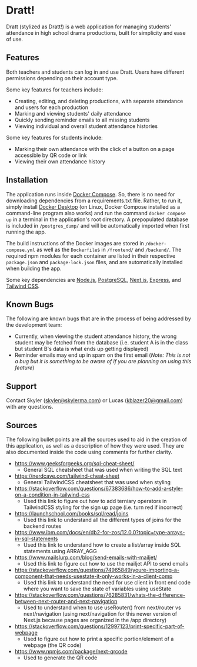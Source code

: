 # Dratt!
Dratt (stylized as Dratt!) is a web application for managing students' attendance in high school drama productions, built for simplicity and ease of use.
## Features
Both teachers and students can log in and use Dratt. Users have different permissions depending on their account type.

Some key features for teachers include:
- Creating, editing, and deleting productions, with separate attendance and users for each production
- Marking and viewing students' daily attendance
- Quickly sending reminder emails to all missing students
- Viewing individual and overall student attendance histories

Some key features for students include:
- Marking their own attendance with the click of a button on a page accessible by QR code or link
- Viewing their own attendance history
## Installation
The application runs inside [Docker Compose](https://docs.docker.com/compose/). So, there is no need for downloading dependencies from a requirements.txt file. Rather, to run it, simply install [Docker Desktop](https://www.docker.com/products/docker-desktop/) (on Linux, Docker Compose installed as a command-line program also works) and run the command `docker compose up` in a terminal in the application's root directory. A prepopulated database is included in `/postgres_dump/` and will be automatically imported when first running the app.

The build instructions of the Docker images are stored in `/docker-compose.yml` as well as the `Dockerfile`s in `/frontend/` and `/backend/`. The required npm modules for each container are listed in their respective `package.json` and `package-lock.json` files, and are automatically installed when building the app.

Some key dependencies are [Node.js](https://nodejs.org/en), [PostgreSQL](https://www.postgresql.org/), [Next.js](https://nextjs.org/), [Express](https://expressjs.com/), and [Tailwind CSS](https://tailwindcss.com/).
## Known Bugs 
The following are known bugs that are in the process of being addressed by the development team:
- Currently, when viewing the student attendance history, the wrong student may be fetched from the database (i.e. student A is in the class but student B's data is what ends up getting displayed)
- Reminder emails may end up in spam on the first email (*Note: This is not a bug but it is something to be aware of if you are planning on using this feature*)
## Support
Contact Skyler (skyler@skylerma.com) or Lucas (kblazer20@gmail.com) with any questions.
## Sources
The following bullet points are all the sources used to aid in the creation of this application, as well as a description of how they were used. They are also documented inside the code using comments for further clarity.
- https://www.geeksforgeeks.org/sql-cheat-sheet/
    - General SQL cheatsheet that was used when writing the SQL text
- https://nerdcave.com/tailwind-cheat-sheet
    - General TailwindCSS cheatsheet that was used when styling
- https://stackoverflow.com/questions/67383686/how-to-add-a-style-on-a-condition-in-tailwind-css
    - Used this link to figure out how to add terniary operators in TailwindCSS styling for the sign up page (i.e. turn red if incorrect)
- https://launchschool.com/books/sql/read/joins 
    - Used this link to understand all the different types of joins for the backend routes 
- https://www.ibm.com/docs/en/db2-for-zos/12.0.0?topic=type-arrays-in-sql-statements
    - Used this link to understand how to create a list/array inside SQL statements using ARRAY_AGG
- https://www.mailslurp.com/blog/send-emails-with-mailjet/
    - Used this link to figure out how to use the mailjet API to send emails
- https://stackoverflow.com/questions/74965849/youre-importing-a-component-that-needs-usestate-it-only-works-in-a-client-comp
    - Used this link to understand the need for use client in front end code where you want to save the state of variables using useState
- https://stackoverflow.com/questions/76285831/whats-the-difference-between-next-router-and-next-navigation
    - Used to understand when to use useRouter() from next/router vs next/navigation (using next/navigation for this newer version of Next.js because pages are organized in the /app directory)
- https://stackoverflow.com/questions/12997123/print-specific-part-of-webpage
    - Used to figure out how to print a specific portion/element of a webpage (the QR code)
- https://www.npmjs.com/package/next-qrcode
    - Used to generate the QR code